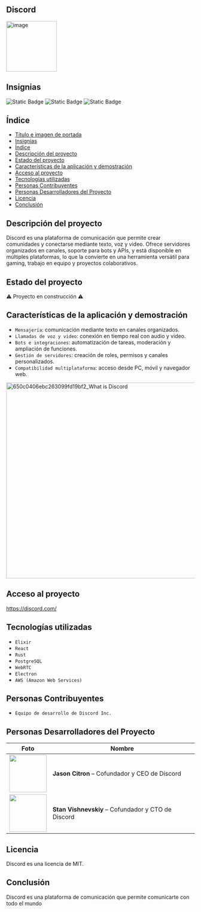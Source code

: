 ## Discord
<img width="135" height="135" alt="image" src="https://github.com/user-attachments/assets/08bef124-9386-4bb2-a9f9-778bfdef9931" />  

## Insignias
<p align="left">
<img alt="Static Badge" src="https://img.shields.io/badge/licencia-MIT-green">
<img alt="Static Badge" src="https://img.shields.io/badge/maven--central-v4.0.1-blue">
<img alt="Static Badge" src="https://img.shields.io/badge/release--data-august-yellow">
</p>

## Índice  
* [Título e imagen de portada](#discord)  
* [Insignias](#insignias)  
* [Índice](#índice)  
* [Descripción del proyecto](#descripción-del-proyecto)  
* [Estado del proyecto](#estado-del-proyecto)  
* [Características de la aplicación y demostración](#características-de-la-aplicación-y-demostración)  
* [Acceso al proyecto](#acceso-al-proyecto)  
* [Tecnologías utilizadas](#tecnologías-utilizadas)  
* [Personas Contribuyentes](#personas-contribuyentes)  
* [Personas Desarrolladores del Proyecto](#personas-desarrolladores-del-proyecto)  
* [Licencia](#licencia)  
* [Conclusión](#conclusión)  

## Descripción del proyecto
Discord es una plataforma de comunicación que permite crear comunidades y conectarse mediante texto, voz y video. Ofrece servidores organizados en canales, soporte para bots y APIs, y está disponible en múltiples plataformas, lo que la convierte en una herramienta versátil para gaming, trabajo en equipo y proyectos colaborativos.

## Estado del proyecto
:warning: Proyecto en construcción :warning:

## Características de la aplicación y demostración
- ` Mensajería `: comunicación mediante texto en canales organizados.
- ` Llamadas de voz y video `: conexión en tiempo real con audio y video.
- `Bots e integraciones`: automatización de tareas, moderación y ampliación de funciones.
- `Gestión de servidores`: creación de roles, permisos y canales personalizados.
- `Compatibilidad multiplataforma`: acceso desde PC, móvil y navegador web.
<img width="805" height="524" alt="650c0406ebc263099fd19bf2_What is Discord" src="https://github.com/user-attachments/assets/03c80d14-d755-43f8-befb-356bc293a1fd" />

## Acceso al proyecto
https://discord.com/

## Tecnologías utilizadas
- `Elixir`
- `React`
- `Rust`
- `PostgreSQL`
- `WebRTC`
- `Electron`
- `AWS (Amazon Web Services)`

## Personas Contribuyentes  
- `Equipo de desarrollo de Discord Inc.`

## Personas Desarrolladores del Proyecto
| Foto | Nombre |
|------|--------|
|<img src="https://github.com/user-attachments/assets/ecd9c34d-a28b-4a70-b990-f40348a9e3df" width="100" style="border-radius:50;"> | **Jason Citron** – Cofundador y CEO de Discord |
| <img src="https://github.com/user-attachments/assets/a89f4dc7-3b95-4f04-8cf4-3a8eebe332a3" width="100" style="border-radius:50;"> | **Stan Vishnevskiy** – Cofundador y CTO de Discord |

## Licencia
Discord es una licencia de MIT.

## Conclusión
Discord es una plataforma de comunicación que permite comunicarte con todo el mundo
